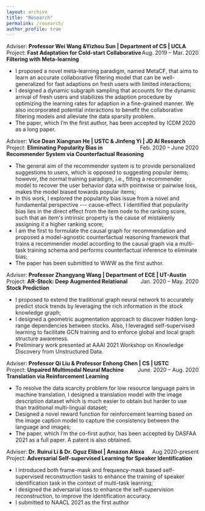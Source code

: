 ```yaml
---
layout: archive
title: "Research"
permalink: /research/
author_profile: true
---
```


Adviser: **Professor Wei Wang &Yizhou Sun | Department of CS | UCLA**       <span style="float:right;">Aug. 2019 – Mar. 2020</span>  
Project: **Fast Adaptation for Cold-start Collaborative Filtering with Meta-learning**
* I proposed a novel meta-learning paradigm, named MetaCF, that aims to learn an accurate collaborative filtering model that can be well-generalized for fast adaptions on fresh users with limited interactions;
* I designed a dynamic subgraph sampling that accounts for the dynamic arrival of fresh users and stabilizes the adaption procedure by optimizing the learning rates for adaption in a fine-grained manner. We also incorporated potential interactions to benefit the collaborative filtering models and alleviate the data sparsity problem.
* The paper, which I’m the first author, has been accepted by ICDM 2020 as a long paper.


Adviser: **Vice Dean Xiangnan He | USTC & Jinfeng Yi | JD AI Research**       <span style="float:right;">Feb. 2020 – June 2020</span>  
Project: **Eliminating Popularity Bias in Recommender System via Counterfactual Reasoning**
* The general aim of the recommender system is to provide personalized suggestions to users, which is opposed to suggesting popular items; however, the normal training paradigm, i.e., fitting a recommender model to recover the user behavior data with pointwise or pairwise loss, makes the model biased towards popular items;
* In this work, I explored the popularity bias issue from a novel and fundamental perspective --- cause-effect. I identified that popularity bias lies in the direct effect from the item node to the ranking score, such that an item's intrinsic property is the cause of mistakenly assigning it a higher ranking score;
* I am the first to formulate the causal graph for recommendation and proposed a model-agnostic counterfactual reasoning framework that trains a recommender model according to the causal graph via a multi-task training schema and performs counterfactual inference to eliminate bias;
* The paper has been submitted to WWW as the first author. 


Adviser: **Professor Zhangyang Wang | Department of ECE | UT-Austin**        <span style="float:right;">Jan. 2020 – May. 2020</span>  
Project: **AR-Stock: Deep Augmented Relational Stock Prediction**
* I proposed to extend the traditional graph neural network to accurately predict stock trends by leveraging the rich information in the stock knowledge graph;
* I designed a geometric augmentation approach to discover hidden long-range dependencies between stocks. Also, I leveraged self-supervised learning to facilitate GCN training and to enforce global and local graph structure awareness. 
* Preliminary work presented at AAAI 2021 Workshop on Knowledge Discovery from Unstructured Data.


Adviser: **Professor Qi Liu & Professor Enhong Chen | CS | USTC**            <span style="float:right;">June. 2020 – Aug. 2020</span>  
Project: **Unpaired Multimodal Neural Machine Translation via Reinforcement Learning**	
* To resolve the data scarcity problem for low resource language pairs in machine translation, I designed a translation model with the image description dataset which is much easier to obtain but harder to use than traditional multi-lingual dataset;
* Designed a novel reward function for reinforcement learning based on the image caption model to capture the consistency between the language and images;
* The paper, which I’m the co-first author, has been accepted by DASFAA 2021 as a full paper. A patent is also obtained.


Adviser: **Dr. Ruirui Li & Dr. Oguz Elibol | Amazon Alexa**           <span style="float:right;">Aug 2020-present</span>  
Project: **Adversarial Self-supervised Learning for Speaker Identification**
* I introduced both frame-mask and frequency-mask based self-supervised reconstruction tasks to enhance the training of speaker identification task in the context of multi-task learning;
* I designed the adversarial loss to enhance the self-supervision reconstruction, to improve the identification accuracy.
* I submitted to NAACL 2021 as the first author
